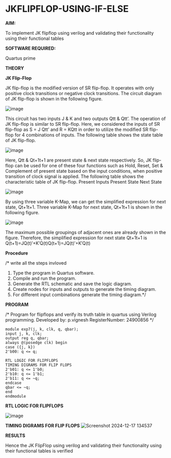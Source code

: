 # JKFLIPFLOP-USING-IF-ELSE

**AIM:** 

To implement  JK flipflop using verilog and validating their functionality using their functional tables

**SOFTWARE REQUIRED:**

Quartus prime

**THEORY**

**JK Flip-Flop**

JK flip-flop is the modified version of SR flip-flop. It operates with only positive clock transitions or negative clock transitions. The circuit diagram of JK flip-flop is shown in the following figure.

![image](https://github.com/naavaneetha/JKFLIPFLOP-USING-IF-ELSE/assets/154305477/a649c30b-232b-4558-b188-fd6c09845180)


This circuit has two inputs J & K and two outputs Qtt & Qtt’. The operation of JK flip-flop is similar to SR flip-flop. Here, we considered the inputs of SR flip-flop as S = J Qtt’ and R = KQtt in order to utilize the modified SR flip-flop for 4 combinations of inputs. The following table shows the state table of JK flip-flop.

![image](https://github.com/naavaneetha/JKFLIPFLOP-USING-IF-ELSE/assets/154305477/c4360742-e8a8-4937-b089-c46c0433f9a3)

 
Here, Qtt & Qt+1t+1 are present state & next state respectively. So, JK flip-flop can be used for one of these four functions such as Hold, Reset, Set & Complement of present state based on the input conditions, when positive transition of clock signal is applied. The following table shows the characteristic table of JK flip-flop. Present Inputs Present State Next State
 
![image](https://github.com/naavaneetha/JKFLIPFLOP-USING-IF-ELSE/assets/154305477/6c275261-a6d5-4c37-a3a7-1e88ca11c4cd)

By using three variable K-Map, we can get the simplified expression for next state, Qt+1t+1. Three variable K-Map for next state, Qt+1t+1 is shown in the following figure.
 
![image](https://github.com/naavaneetha/JKFLIPFLOP-USING-IF-ELSE/assets/154305477/5174f41b-0ce0-4329-a372-6d1943ea6673)

The maximum possible groupings of adjacent ones are already shown in the figure. Therefore, the simplified expression for next state Qt+1t+1 is Q(t+1)=JQ(t)′+K′Q(t)Q(t+1)=JQ(t)′+K′Q(t)

**Procedure**

/* write all the steps invloved 
1. Type the program in Quartus software.
2. Compile and run the program.
3. Generate the RTL schematic and save the logic diagram.
4. Create nodes for inputs and outputs to generate the timing diagram.
5. For different input combinations generate the timing diagram.*/

**PROGRAM**

/* Program for flipflops and verify its truth table in quartus using Verilog programming.
Developed by: p.vignesh
RegisterNumber: 24900856
*/
```
module exp7(j, k, clk, q, qbar);
input j, k, clk;
output reg q, qbar;
always @(posedge clk) begin
case ({j, k})
2'b00: q <= q;

RTL LOGIC FOR FLIPFLOPS
TIMING DIGRAMS FOR FLIP FLOPS
2'b01: q <= 1'b0;
2'b10: q <= 1'b1;
2'b11: q <= ~q;
endcase
qbar <= ~q;
end
endmodule
```


**RTL LOGIC FOR FLIPFLOPS**

![image](https://github.com/user-attachments/assets/245ee789-106a-45ee-a84a-d0ed695a3e1a)

**TIMING DIGRAMS FOR FLIP FLOPS**
![Screenshot 2024-12-17 134537](https://github.com/user-attachments/assets/4a5f4008-e16a-41e2-ac41-0125a88da2b3)

**RESULTS**

Hence the JK FlipFlop using verilog and validating their functionality using their functional tables is verified
